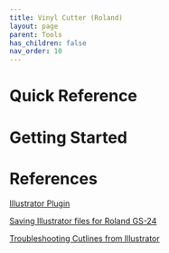 ```yaml
---
title: Vinyl Cutter (Roland)
layout: page
parent: Tools
has_children: false
nav_order: 10
---
```


# Quick Reference

# Getting Started

# References
[Illustrator Plugin](https://exchange.adobe.com/apps/cc/15901/roland-cutstudio-plugin-for-ai)

[Saving Illustrator files for Roland GS-24](https://www.youtube.com/watch?v=cT2VukASY-s)

[Troubleshooting Cutlines from Illustrator](https://www.youtube.com/watch?v=3Fg1Hmunlcw)